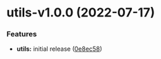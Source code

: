 # utils-v1.0.0 (2022-07-17)


### Features

* **utils:** initial release ([0e8ec58](https://github.com/intradoc/media/commit/0e8ec58b6c8e93f92c26175987dd13e24dc3e434))
